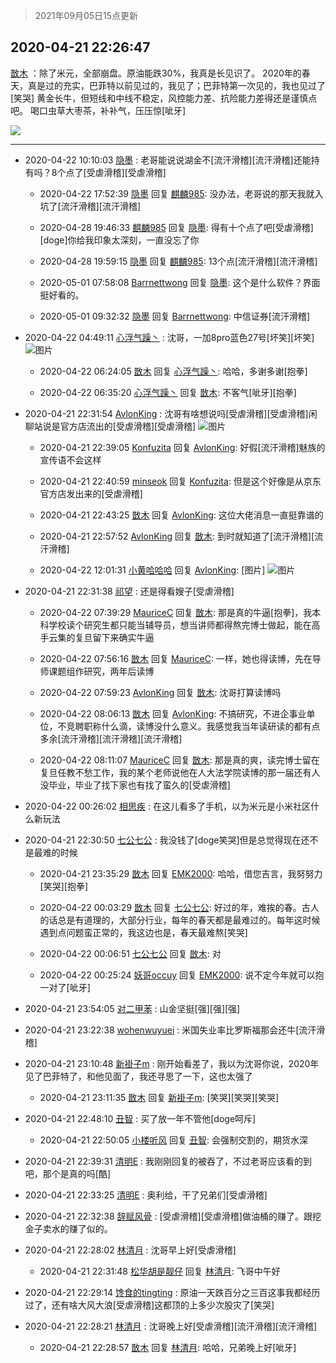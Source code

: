 > 2021年09月05日15点更新
<link rel="stylesheet" href="https://cdn.jsdelivr.net/gh/taotie6/sampleJSON@main/css/photo_show.css">


 ## 2020-04-21 22:26:47 

 [㪚木](https://www.coolapk.com/feed/18242682?shareKey=ZmUwMjE0OWM2ZWM4NjEzMTc1NGE~) ：除了米元，全部崩盘。原油能跌30%，我真是长见识了。
2020年的春天，真是过的充实，巴菲特以前见过的，我见了；巴菲特第一次见的，我也见过了[笑哭]
黄金长牛，但短线和中线不稳定，风控能力差、抗险能力差得还是谨慎点吧。
喝口虫草大枣茶，补补气，压压惊[呲牙] 

<div class="album">
<img class="img-item" src="https://image.coolapk.com/feed/2020/0421/22/1081091_713c13aa_9206_53@1850x1041.jpeg" />
</div>

 ------- 

- 2020-04-22 10:10:03 [隐墨](uid=683778) : 老哥能说说湖金不[流汗滑稽][流汗滑稽]还能持有吗？8个点了[受虐滑稽][受虐滑稽] 

    - 2020-04-22 17:52:39 [隐墨](uid=683778) 回复 [麒麟985](uid=1912835): 没办法，老哥说的那天我就入坑了[流汗滑稽][流汗滑稽] 

    - 2020-04-28 19:46:33 [麒麟985](uid=1912835) 回复 [隐墨](uid=683778): 得有十个点了吧[受虐滑稽][doge]你给我印象太深刻，一直没忘了你 

    - 2020-04-28 19:59:15 [隐墨](uid=683778) 回复 [麒麟985](uid=1912835): 13个点[流汗滑稽][流汗滑稽] 

    - 2020-05-01 07:58:08 [Barrnettwong](uid=982332) 回复 [隐墨](uid=683778): 这个是什么软件？界面挺好看的。 

    - 2020-05-01 09:32:32 [隐墨](uid=683778) 回复 [Barrnettwong](uid=982332): 中信证券[流汗滑稽] 

- 2020-04-22 04:49:11 [心浮气躁丶](uid=2669029) : 沈哥，一加8pro蓝色27号[坏笑][坏笑] ![图片](https://image.coolapk.com/feed/2020/0422/04/2669029_560b68f9_2149_7878@1080x2340.jpeg)

    - 2020-04-22 06:24:05 [㪚木](uid=1081091) 回复 [心浮气躁丶](uid=2669029): 哈哈，多谢多谢[抱拳] 

    - 2020-04-22 06:35:20 [心浮气躁丶](uid=2669029) 回复 [㪚木](uid=1081091): 不客气[呲牙][抱拳] 

- 2020-04-21 22:31:54 [AvlonKing](uid=964891) : 沈哥有啥想说吗[受虐滑稽][受虐滑稽]闲聊站说是官方店流出的[受虐滑稽][受虐滑稽] ![图片](https://image.coolapk.com/feed/2020/0421/22/964891_13cdc4c2_9513_9266@1440x1975.jpeg)

    - 2020-04-21 22:39:05 [Konfuzita](uid=2097725) 回复 [AvlonKing](uid=964891): 好假[流汗滑稽]魅族的宣传语不会这样 

    - 2020-04-21 22:40:59 [minseok](uid=2361006) 回复 [Konfuzita](uid=2097725): 但是这个好像是从京东官方店发出来的[受虐滑稽] 

    - 2020-04-21 22:43:25 [㪚木](uid=1081091) 回复 [AvlonKing](uid=964891): 这位大佬消息一直挺靠谱的 

    - 2020-04-21 22:57:52 [AvlonKing](uid=964891) 回复 [㪚木](uid=1081091): 到时就知道了[流汗滑稽][流汗滑稽] 

    - 2020-04-22 12:01:31 [小黄哈哈哈](uid=2009157) 回复 [AvlonKing](uid=964891): [图片] ![图片](https://image.coolapk.com/feed/2020/0422/12/2009157_d3f33f84_8090_2937@1000x2000.jpeg)

- 2020-04-21 22:31:38 [祁望](uid=2336856) : 还是得看嫂子[受虐滑稽] 

    - 2020-04-22 07:39:29 [MauriceC](uid=2661286) 回复 [㪚木](uid=1081091): 那是真的牛逼[抱拳]，我本科学校读个研究生都只能当辅导员，想当讲师都得熬完博士做起，能在高手云集的复旦留下来确实牛逼 

    - 2020-04-22 07:56:16 [㪚木](uid=1081091) 回复 [MauriceC](uid=2661286): 一样，她也得读博，先在导师课题组作研究，两年后读博 

    - 2020-04-22 07:59:23 [AvlonKing](uid=964891) 回复 [㪚木](uid=1081091): 沈哥打算读博吗 

    - 2020-04-22 08:06:13 [㪚木](uid=1081091) 回复 [AvlonKing](uid=964891): 不搞研究，不进企事业单位，不竞聘职称什么滴，读博没什么意义。我感觉我当年读研读的都有点多余[流汗滑稽][流汗滑稽][流汗滑稽] 

    - 2020-04-22 08:11:07 [MauriceC](uid=2661286) 回复 [㪚木](uid=1081091): 那是真的爽，读完博士留在复旦任教不愁工作，我的某个老师说他在人大法学院读博的那一届还有人没毕业，毕业了找下家也有找了蛮久的[受虐滑稽] 

- 2020-04-22 00:26:02 [相思疾](uid=1527265) : 在这儿看多了手机，以为米元是小米社区什么新玩法 

- 2020-04-21 22:30:50 [七公七公](uid=1763604) : 我没钱了[doge笑哭]但是总觉得现在还不是最难的时候 

    - 2020-04-21 23:35:29 [㪚木](uid=1081091) 回复 [EMK2000](uid=381916): 哈哈，借您吉言，我努努力[笑哭][抱拳] 

    - 2020-04-22 00:03:29 [㪚木](uid=1081091) 回复 [七公七公](uid=1763604): 好过的年，难挨的春。古人的话总是有道理的，大部分行业，每年的春天都是最难过的。每年这时候遇到点问题蛮正常的，我这边也是，春天最难熬[笑哭] 

    - 2020-04-22 00:06:51 [七公七公](uid=1763604) 回复 [㪚木](uid=1081091): 对 

    - 2020-04-22 00:25:24 [妖哥occuy](uid=1388591) 回复 [EMK2000](uid=381916): 说不定今年就可以抱一对了[呲牙] 

- 2020-04-21 23:54:05 [对二甲苯](uid=2184595) : 山金坚挺[强][强][强] 

- 2020-04-21 23:22:38 [wohenwuyuei](uid=1096665) : 米国失业率比罗斯福那会还牛[流汗滑稽] 

- 2020-04-21 23:10:48 [新褂子m](uid=913624) : 刚开始看差了，我以为沈哥你说，2020年见了巴菲特了，和他见面了，我还寻思了一下，这也太强了 

    - 2020-04-21 23:11:35 [㪚木](uid=1081091) 回复 [新褂子m](uid=913624): [笑哭][笑哭][笑哭] 

- 2020-04-21 22:48:10 [丑智](uid=1648114) : 买了放一年不管他[doge呵斥] 

    - 2020-04-21 22:50:05 [小楼听风](uid=680467) 回复 [丑智](uid=1648114): 会强制交割的，期货水深 

- 2020-04-21 22:39:31 [清明E](uid=1792072) : 我刚刚回复的被吞了，不过老哥应该看的到吧，那个是真的吗[酷] 

- 2020-04-21 22:33:25 [清明E](uid=1792072) : 奥利给，干了兄弟们[受虐滑稽] 

- 2020-04-21 22:32:38 [辞赋风骨](uid=875865) : [受虐滑稽][受虐滑稽]做油桶的赚了。跟挖金子卖水的赚了似的。 

- 2020-04-21 22:28:02 [林清月](uid=3083763) : 沈哥早上好[受虐滑稽] 

    - 2020-04-21 22:31:48 [松华胡是靓仔](uid=692318) 回复 [林清月](uid=3083763): 飞哥中午好 

- 2020-04-21 22:29:14 [馋食的tingting](uid=1031786) : 原油一天跌百分之三百这事我都经历过了，还有啥大风大浪[受虐滑稽]这都顶的上多少次股灾了[笑哭] 

- 2020-04-21 22:28:21 [林清月](uid=3083763) : 沈哥晚上好[受虐滑稽][流汗滑稽][流汗滑稽] 

    - 2020-04-21 22:28:57 [㪚木](uid=1081091) 回复 [林清月](uid=3083763): 哈哈，兄弟晚上好[呲牙] 

